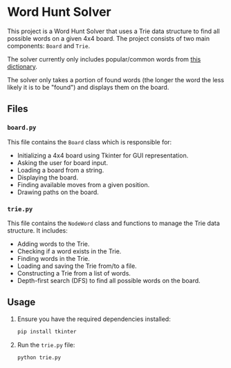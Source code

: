 # Word Hunt Solver

This project is a Word Hunt Solver that uses a Trie data structure to find all possible words on a given 4x4 board. The project consists of two main components: `Board` and `Trie`.

The solver currently only includes popular/common words from [this dictionary](https://github.com/dolph/dictionary).

The solver only takes a portion of found words (the longer the word the less likely it is to be "found") and displays them on the board.

## Files

### `board.py`

This file contains the `Board` class which is responsible for:

-   Initializing a 4x4 board using Tkinter for GUI representation.
-   Asking the user for board input.
-   Loading a board from a string.
-   Displaying the board.
-   Finding available moves from a given position.
-   Drawing paths on the board.

### `trie.py`

This file contains the `NodeWord` class and functions to manage the Trie data structure. It includes:

-   Adding words to the Trie.
-   Checking if a word exists in the Trie.
-   Finding words in the Trie.
-   Loading and saving the Trie from/to a file.
-   Constructing a Trie from a list of words.
-   Depth-first search (DFS) to find all possible words on the board.

## Usage

1. Ensure you have the required dependencies installed:

    ```sh
    pip install tkinter
    ```

2. Run the `trie.py` file:
    ```sh
    python trie.py
    ```
